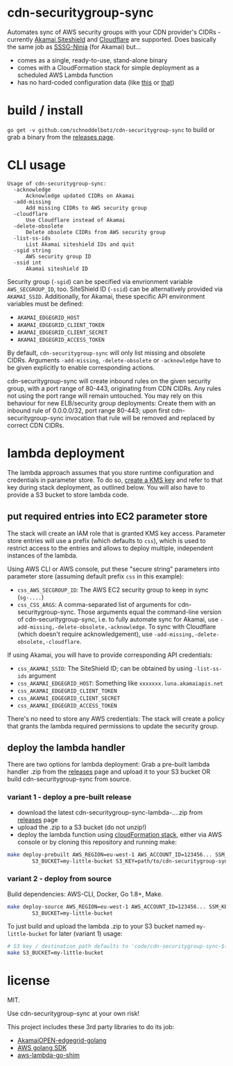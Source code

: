 # cdn-securitygroup-sync

Automates sync of AWS security groups with your CDN provider's CIDRs - currently
[Akamai Siteshield](https://community.akamai.com/community/cloud-security/blog/2016/11/15/list-of-ipscidrs-and-ports-on-the-akamai-network-that-may-contact-customers-origin-when-siteshield-is-enabled) 
and [Cloudflare](https://www.cloudflare.com/ips/) are supported.
Does basically the same job as [SSSG-Ninja](https://github.com/jc1518/SSSG-Ninja)
(for Akamai) but...

- comes as a single, ready-to-use, stand-alone binary
- comes with a CloudFormation stack for simple deployment as a scheduled AWS Lambda function
- has no hard-coded configuration data (like [this](https://github.com/jc1518/SSSG-Ninja/issues/2)
  or [that](https://github.com/jc1518/SSSG-Ninja/blob/6ba368a618a3bc667c59f3356d38c71f6c93efc6/securitygroup/__init__.py#L13))

# build / install

`go get -v github.com/schnoddelbotz/cdn-securitygroup-sync` to build
or grab a binary from the [releases page](../../releases).

# CLI usage

```
Usage of cdn-securitygroup-sync:
  -acknowledge
      Acknowledge updated CIDRs on Akamai
  -add-missing
      Add missing CIDRs to AWS security group
  -cloudflare
      Use Cloudflare instead of Akamai
  -delete-obsolete
      Delete obsolete CIDRs from AWS security group
  -list-ss-ids
      List Akamai siteshield IDs and quit
  -sgid string
      AWS security group ID
  -ssid int
      Akamai siteshield ID
```

Security group (`-sgid`) can be specified via envrionment variable `AWS_SECGROUP_ID`, too.
SiteShield ID (`-ssid`) can be alternatively provided via `AKAMAI_SSID`. Additionally,
for Akamai, these specific API environment variables must be defined:

- `AKAMAI_EDGEGRID_HOST`
- `AKAMAI_EDGEGRID_CLIENT_TOKEN`
- `AKAMAI_EDGEGRID_CLIENT_SECRET`
- `AKAMAI_EDGEGRID_ACCESS_TOKEN`

By default, `cdn-securitygroup-sync` will only list missing and obsolete CIDRs.
Arguments `-add-missing`, `-delete-obsolete` or `-acknowledge` have to be given 
explicitly to enable corresponding actions.

cdn-securitygroup-sync will create inbound rules on the given security group,
with a port range of 80-443, originating from CDN CIDRs. Any rules not using
the port range will remain untouched. You may rely on this behaviour for new
ELB/security group deployments: Create them with an inbound rule of
0.0.0.0/32, port range 80-443; upon first cdn-securitygroup-sync invocation
that rule will be removed and replaced by correct CDN CIDRs.

# lambda deployment

The lambda approach assumes that you store runtime configuration and credentials in parameter
store. To do so, [create a KMS key](http://docs.aws.amazon.com/kms/latest/developerguide/create-keys.html)
and refer to that key during stack deployment, as outlined below. You will also
have to provide a S3 bucket to store lambda code.

## put required entries into EC2 parameter store

The stack will create an IAM role that is granted KMS key access. Parameter store
entries will use a prefix (which defaults to `css`), which is used to restrict
access to the entries and allows to deploy multiple, independent instances of the lambda.

Using AWS CLI or AWS console, put these "secure string" parameters into parameter store
(assuming default prefix `css` in this example):

- `css_AWS_SECGROUP_ID`: The AWS EC2 security group to keep in sync (`sg-....`)
- `css_CSS_ARGS`: A comma-separated list of arguments for cdn-securitygroup-sync.
  Those arguments equal the command-line version of cdn-securitygroup-sync,
  i.e. to fully automate sync for Akamai, use `-add-missing,-delete-obsolete,-acknowledge`.
  To sync with Cloudflare (which doesn't require acknowledgement), use
  `-add-missing,-delete-obsolete,-cloudflare`.

If using Akamai, you will have to provide corresponding API credentials:

- `css_AKAMAI_SSID`: The SiteShield ID; can be obtained by using `-list-ss-ids` argument
- `css_AKAMAI_EDGEGRID_HOST`: Something like `xxxxxxx.luna.akamaiapis.net`
- `css_AKAMAI_EDGEGRID_CLIENT_TOKEN`
- `css_AKAMAI_EDGEGRID_CLIENT_SECRET`
- `css_AKAMAI_EDGEGRID_ACCESS_TOKEN`

There's no need to store any AWS credentials: The stack will create a policy
that grants the lambda required permissions to update the security group.

## deploy the lambda handler

There are two options for lambda deployment: Grab a pre-built lambda handler .zip
from the [releases](../../releases) page and upload it to your S3 bucket OR
build cdn-securitygroup-sync from source.

### variant 1 - deploy a pre-built release

- download the latest cdn-securitygroup-sync-lambda-....zip from [releases](../../releases) page
- upload the .zip to a S3 bucket (do not unzip!)
- deploy the lambda function using [cloudFormation stack](lambda/cf-stack.yaml),
  either via AWS console or by cloning this repository and running make:

```bash
make deploy-prebuilt AWS_REGION=eu-west-1 AWS_ACCOUNT_ID=123456... SSM_KEY_ID=abc-def \
        S3_BUCKET=my-little-bucket S3_KEY=path/to/cdn-securitygroup-sync-lambda-....zip
```

### variant 2 - deploy from source

Build dependencies: AWS-CLI, Docker, Go 1.8+, Make.

```bash
make deploy-source AWS_REGION=eu-west-1 AWS_ACCOUNT_ID=123456... SSM_KEY_ID=abc-def \
        S3_BUCKET=my-little-bucket
```

To just build and upload the lambda .zip to your S3 bucket named `my-little-bucket` for later (variant 1) usage:

```bash
# S3 key / destination path defaults to 'code/cdn-securitygroup-sync-$(VERSION).zip'
make S3_BUCKET=my-little-bucket
```

# license

MIT.

Use cdn-securitygroup-sync at your own risk!

This project includes these 3rd party libraries to do its job:

- [AkamaiOPEN-edgegrid-golang](https://github.com/akamai/AkamaiOPEN-edgegrid-golang)
- [AWS golang SDK](github.com/aws/aws-sdk-go/aws)
- [aws-lambda-go-shim](https://github.com/eawsy/aws-lambda-go-shim)
